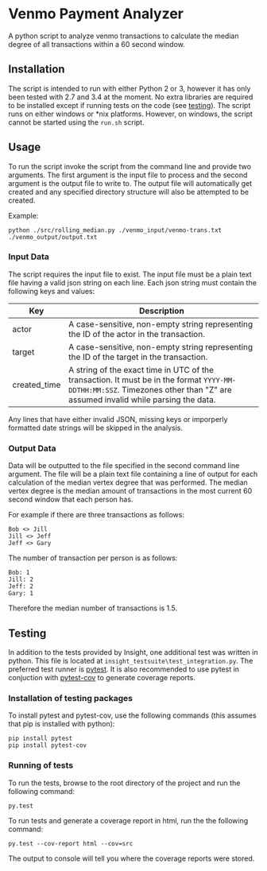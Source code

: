 # Venmo Payment Analyzer

A python script to analyze venmo transactions to calculate the median degree of all transactions within a 60 second window.

## Installation

The script is intended to run with either Python 2 or 3, however it has only been tested with 2.7 and 3.4 at the moment.  No extra libraries are required to be installed except if running tests on the code (see [testing](#testing)).  The script runs on either windows or *nix platforms.  However, on windows, the script cannot be started using the `run.sh` script.

## Usage

To run the script invoke the script from the command line and provide two arguments.  The first argument is the input file to process and the second argument is the output file to write to.  The output file will automatically get created and any specified directory structure will also be attempted to be created.

Example:

```
python ./src/rolling_median.py ./venmo_input/venmo-trans.txt ./venmo_output/output.txt
```

### Input Data

The script requires the input file to exist.  The input file must be a plain text file having a valid json string on each line.  Each json string must contain the following keys and values:

| Key | Description |
| --- | --- |
| actor | A case-sensitive, non-empty string representing the ID of the actor in the transaction. |
| target | A case-sensitive, non-empty string representing the ID of the target in the transaction. |
| created_time | A string of the exact time in UTC of the transaction.  It must be in the format `YYYY-MM-DDTHH:MM:SSZ`.  Timezones other than "Z" are assumed invalid while parsing the data. |

Any lines that have either invalid JSON, missing keys or imporperly formatted date strings will be skipped in the analysis.

### Output Data

Data will be outputted to the file specified in the second command line argument.  The file will be a plain text file containing a line of output for each calculation of the median vertex degree that was performed.  The median vertex degree is the median amount of transactions in the most current 60 second window that each person has.  

For example if there are three transactions as follows:

```
Bob <> Jill
Jill <> Jeff
Jeff <> Gary
```

The number of transaction per person is as follows:

```
Bob: 1
Jill: 2
Jeff: 2
Gary: 1
```

Therefore the median number of transactions is 1.5.

## Testing

In addition to the tests provided by Insight, one additional test was written in python.  This file is located at `insight_testsuite\test_integration.py`.  The preferred test runner is [pytest](http://pytest.org/).  It is also recommended to use pytest in conjuction with [pytest-cov](https://pypi.python.org/pypi/pytest-cov) to generate coverage reports.

### Installation of testing packages

To install pytest and pytest-cov, use the following commands (this assumes that pip is installed with python):

```
pip install pytest
pip install pytest-cov
```

### Running of tests

To run the tests, browse to the root directory of the project and run the following command:

```
py.test
```

To run tests and generate a coverage report in html, run the the following command:

```
py.test --cov-report html --cov=src
```

The output to console will tell you where the coverage reports were stored.

